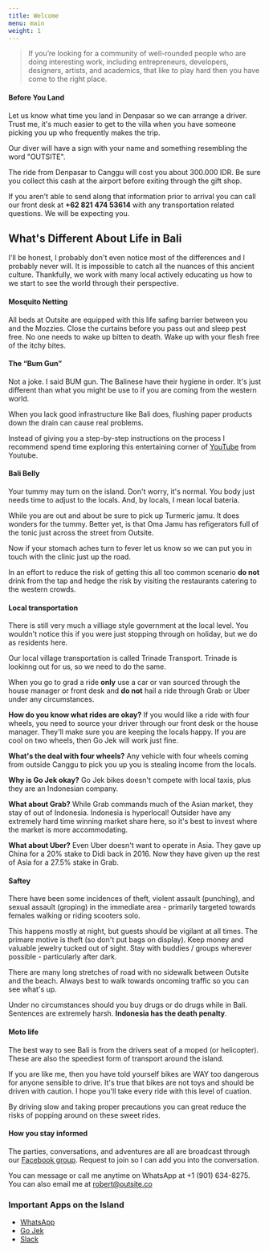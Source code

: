 ```yaml
---
title: Welcome
menu: main
weight: 1
---
```

> If you’re looking for a community of well-rounded people who are doing interesting work, including entrepreneurs, developers, designers, artists, and academics, that like to play hard then you have come to the right place.

#### Before You Land
Let us know what time you land in Denpasar so we can arrange a driver. Trust me, it's much easier to get to the villa when you have someone picking you up who frequently makes the trip.

Our diver will have a sign with your name and something resembling the word "OUTSITE".

The ride from Denpasar to Canggu will cost you about 300.000 IDR. Be sure you collect this cash at the airport before exiting through the gift shop.

If you aren't able to send along that information prior to arrival you can call our front desk at **+62 821 474 53614** with any transportation related questions. We will be expecting you.

## What's Different About Life in Bali
I'll be honest, I probably don't even notice most of the differences and I probably never will. It is impossible to catch all the nuances of this ancient culture. Thankfully, we work with many local actively educating us how to we start to see the world through their perspective.

#### Mosquito Netting
All beds at Outsite are equipped with this life safing barrier between you and the Mozzies. Close the curtains before you pass out and sleep pest free. No one needs to wake up bitten to death. Wake up with your flesh free of the itchy bites.

#### The “Bum Gun”
Not a joke. I said BUM gun. The Balinese have their hygiene in order. It's just different than what you might be use to if you are coming from the western world.

When you lack good infrastructure like Bali does, flushing paper products down the drain can cause real problems.

Instead of giving you a step-by-step instructions on the process I recommend spend time exploring this entertaining corner of [YouTube](https://www.youtube.com/results?search_query=bum+gun) from Youtube.

#### Bali Belly
Your tummy may turn on the island. Don't worry, it's normal. You body just needs time to adjust to the locals. And, by locals, I mean local bateria.

While you are out and about be sure to pick up Turmeric jamu. It does wonders for the tummy. Better yet, is that Oma Jamu has refigerators full of the tonic just across the street from Outsite.

Now if your stomach aches turn to fever let us know so we can put you in touch with the clinic just up the road.

In an effort to reduce the risk of getting this all too common scenario **do not** drink from the tap and hedge the risk by visiting the restaurants catering to the western crowds.

#### Local transportation
There is still very much a villiage style government at the local level. You wouldn't notice this if you were just stopping through on holiday, but we do as residents here.

Our local village transportation is called Trinade Transport. Trinade is lookinng out for us, so we need to do the same.

When you go to grad a ride **only** use a car or van sourced through the house manager or front desk and **do not** hail a ride through Grab or Uber under any circumstances.

**How do you know what rides are okay?**
If you would like a ride with four wheels, you need to source your driver through our front desk or the house manager. They'll make sure you are keeping the locals happy. If you are cool on two wheels, then Go Jek will work just fine.

**What's the deal with four wheels?**
Any vehicle with four wheels coming from outside Canggu to pick you up you is stealing income from the locals.

**Why is Go Jek okay?**
Go Jek bikes doesn't compete with local taxis, plus they are an Indonesian company.

**What about Grab?**
While Grab commands much of the Asian market, they stay of out of Indonesia. Indonesia is hyperlocal! Outsider have any extremely hard time winning market share here, so it's best to invest where the market is more accommodating.

**What about Uber?**
Even Uber doesn't want to operate in Asia. They gave up China for a 20% stake to Didi back in 2016. Now they have given up the rest of Asia for a 27.5% stake in Grab.

#### Saftey
There have been some incidences of theft, violent assault (punching), and sexual assault (groping) in the immediate area - primarily targeted towards females walking or riding scooters solo.

This happens mostly at night, but guests should be vigilant at all times. The primare motive is theft (so don't put bags on display). Keep money and valuable jewelry tucked out of sight. Stay with buddies / groups wherever possible - particularly after dark.

There are many long stretches of road with no sidewalk between Outsite and the beach. Always best to walk towards oncoming traffic so you can see what's up.

Under no circumstances should you buy drugs or do drugs while in Bali. Sentences are extremely harsh. **Indonesia has the death penalty**.

#### Moto life
The best way to see Bali is from the drivers seat of a moped (or helicopter). These are also the speediest form of transport around the island.

If you are like me, then you have told yourself bikes are WAY too dangerous for anyone sensible to drive. It's true that bikes are not toys and should be driven with caution. I hope you'll take every ride with this level of cuation.

By driving slow and taking proper precautions you can great reduce the risks of popping around on these sweet rides.

#### How you stay informed
The parties, conversations, and adventures are all are broadcast through our [Facebook group](https://www.facebook.com/groups/1074583282684403/). Request to join so I can add you into the conversation.

You can message or call me anytime on WhatsApp at +1 (901) 634-8275. You can also email me at [robert@outsite.co](mailto:robert@outsite.co)

### Important Apps on the Island
* [WhatsApp](https://www.whatsapp.com/download/)
* [Go Jek](https://www.go-jek.com/)
* [Slack](https://slack.com/downloads/osx)